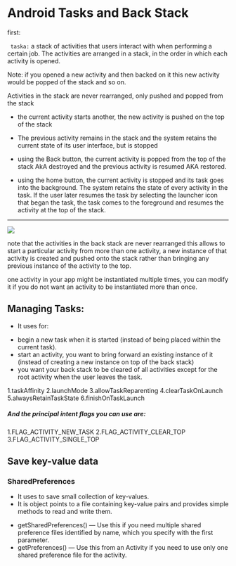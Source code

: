 #  Android Tasks and Back Stack

first: 

` taska:`  a stack of activities that users interact with when performing a certain job. 
The activities are arranged in a stack, in the order in which each activity is opened. 



Note: 
if you opened a new activity and then backed on it this new activity would be popped of the stack and so on. 

 Activities in the stack are never rearranged, only pushed and popped from the stack


- the current activity starts another, the new activity is pushed on the top of the stack 

- The previous activity remains in the stack and the system retains the current state of its user interface, but is stopped 

- using the Back button,  the current activity is popped from the top of the stack AkA destroyed and the previous activity is resumed  AKA restored. 


- using the home button, the current activity is stopped and its task goes into the background. The system retains the state of every activity in the task. If the user later resumes the task by selecting the launcher icon that began the task, the task comes to the foreground and resumes the activity at the top of the stack.

____________________________________________ 


![](https://www.sitepoint.com/wp-content/uploads/2011/07/diagram_backstack1.png)



note that the activities in the back stack are never rearranged this allows to start a particular activity from more than one activity, a new instance of that activity is created and pushed onto the stack rather than bringing any previous instance of the activity to the top.

one activity in your app might be instantiated multiple times, you can modify it if you do not want an activity to be instantiated more than once.
## Managing Tasks:
* It uses for:
-  begin a new task when it is started (instead of being placed within the current task).
-  start an activity, you want to bring forward an existing instance of it (instead of creating a new instance on top of the back stack)
-  you want your back stack to be cleared of all activities except for the root activity when the user leaves the task.

1.taskAffinity
2.launchMode
3.allowTaskReparenting
4.clearTaskOnLaunch
5.alwaysRetainTaskState
6.finishOnTaskLaunch
##### And the principal intent flags you can use are:
1.FLAG_ACTIVITY_NEW_TASK
2.FLAG_ACTIVITY_CLEAR_TOP
3.FLAG_ACTIVITY_SINGLE_TOP

## Save key-value data

### SharedPreferences
- It uses to save small collection of key-values.
-  It is object points to a file containing key-value pairs and provides simple methods to read and write them.

* getSharedPreferences() — Use this if you need multiple shared preference files identified by name, which you specify with the first parameter.
* getPreferences() — Use this from an Activity if you need to use only one shared preference file for the activity.

